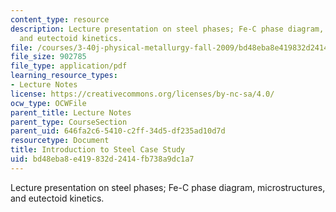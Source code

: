 ```yaml
---
content_type: resource
description: Lecture presentation on steel phases; Fe-C phase diagram, microstructures,
  and eutectoid kinetics.
file: /courses/3-40j-physical-metallurgy-fall-2009/bd48eba8e419832d2414fb738a9dc1a7_MIT3_40JF09_lec21.pdf
file_size: 902785
file_type: application/pdf
learning_resource_types:
- Lecture Notes
license: https://creativecommons.org/licenses/by-nc-sa/4.0/
ocw_type: OCWFile
parent_title: Lecture Notes
parent_type: CourseSection
parent_uid: 646fa2c6-5410-c2ff-34d5-df235ad10d7d
resourcetype: Document
title: Introduction to Steel Case Study
uid: bd48eba8-e419-832d-2414-fb738a9dc1a7
---
```

Lecture presentation on steel phases; Fe-C phase diagram, microstructures, and eutectoid kinetics.